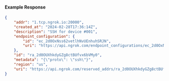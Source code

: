 <!-- Code generated for API Clients. DO NOT EDIT. -->

#### Example Response

```json
{
	"addr": "1.tcp.ngrok.io:20000",
	"created_at": "2024-02-28T17:36:14Z",
	"description": "SSH for device #001",
	"endpoint_configuration": {
		"id": "ec_2d0OxNss62vetlhNvUEnhuhSRJN",
		"uri": "https://api.ngrok.com/endpoint_configurations/ec_2d0OxNss62vetlhNvUEnhuhSRJN"
	},
	"id": "ra_2d0OUXhkdyGZg8ctBUfvx6bVMy0",
	"metadata": "{\"proto\": \"ssh\"}",
	"region": "us",
	"uri": "https://api.ngrok.com/reserved_addrs/ra_2d0OUXhkdyGZg8ctBUfvx6bVMy0"
}
```

